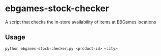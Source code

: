 # ebgames-stock-checker
A script that checks the in-store availability of items at EBGames locations

## Usage

```
python ebgames-stock-checker.py <product-id> <city>
```
